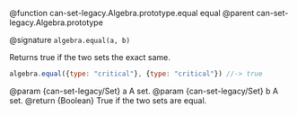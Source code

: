 
@function can-set-legacy.Algebra.prototype.equal equal
@parent can-set-legacy.Algebra.prototype

@signature `algebra.equal(a, b)`

  Returns true if the two sets the exact same.

  ```js
  algebra.equal({type: "critical"}, {type: "critical"}) //-> true
  ```

@param  {can-set-legacy/Set} a A set.
@param  {can-set-legacy/Set} b A set.
@return {Boolean} True if the two sets are equal.
